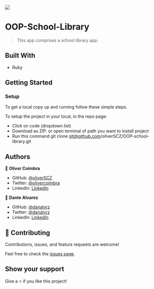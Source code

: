 ![](https://img.shields.io/badge/Microverse-blueviolet)

# OOP-School-Library

> This app comprises a school library app.


## Built With

- Ruby

## Getting Started

### Setup

To get a local copy up and running follow these simple steps.

To setup the project in your local, in the repo page: 
- Click on code (dropdown list) 
- Download as ZIP. or open terminal of path you want to install project 
- Run this command
git clone git@github.com/oliverSCZ/OOP-school-library.git

## Authors

👤 **Oliver Coimbra**

- GitHub: [@oliverSCZ](https://github.com/oliverSCZ)
- Twitter: [@olivercoimbra](https://twitter.com/olivercoimbra)
- LinkedIn: [LinkedIn](https://www.linkedin.com/in/olivercoimbra)

👤 **Dante Alvarez**

- GitHub: [@danalvrz](https://github.com/danalvrz)
- Twitter: [@danalvrz](https://twitter.com/danalvrz)
- LinkedIn: [LinkedIn](https://www.linkedin.com/in/dante-álvarez-p)

## 🤝 Contributing

Contributions, issues, and feature requests are welcome!

Feel free to check the [issues page](../../issues/).

## Show your support

Give a ⭐️ if you like this project!
